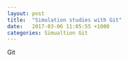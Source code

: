 ```yaml
---
layout: post
title:  "Simulation studies with Git"
date:   2017-03-06 11:05:55 +1000
categories: Simualtion Git
---
```


Git
